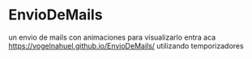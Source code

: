 # EnvioDeMails
un envio de mails  con  animaciones para visualizarlo entra aca 
https://vogelnahuel.github.io/EnvioDeMails/
utilizando temporizadores
